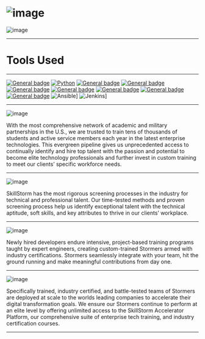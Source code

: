 # ![image](https://github.com/DJ322/SkillStorm/assets/72959116/10d7fbc1-61d5-4edc-9659-fcd27f9a4900)


![image](https://github.com/DJ322/SkillStorm/assets/72959116/c27b5de2-6705-4fea-966a-5c619a3d06be)
___________________________________________________________________________________________________

# Tools Used
___________________________________________________________________________________________________

 [![General badge](https://img.shields.io/badge/Gmail-D14836?style=for-the-badge&logo=gmail&logoColor=white/<SUBJECT>-<STATUS>-<COLOR>.svg)](https://shields.io/)
 [![Python](https://img.shields.io/badge/python-3670A0?style=for-the-badge&logo=python&logoColor=ffdd54/<SUBJECT>-<STATUS>-<COLOR>.svg)](https://shields.io/)
 [![General badge](https://img.shields.io/badge/Shell_Script-121011?style=for-the-badge&logo=gnu-bash&logoColor=white/<SUBJECT>-<STATUS>-<COLOR>.svg)](https://shields.io/)
 [![General badge](https://img.shields.io/badge/MySQL-00000F?style=for-the-badge&logo=mysql&logoColor=white/<SUBJECT>-<STATUS>-<COLOR>.svg)](https://shields.io/)
 [![General badge](https://img.shields.io/badge/Powershell-2CA5E0?style=for-the-badge&logo=powershell&logoColor=white/<SUBJECT>-<STATUS>-<COLOR>.svg)](https://shields.io/)
 [![General badge](https://img.shields.io/badge/VIM-%2311AB00.svg?&style=for-the-badge&logo=vim&logoColor=white/<SUBJECT>-<STATUS>-<COLOR>.svg)](https://shields.io/)
 [![General badge](https://img.shields.io/badge/Shell_Script-121011?style=for-the-badge&logo=gnu-bash&logoColor=white/<SUBJECT>-<STATUS>-<COLOR>.svg)](https://shields.io/)
 [![General badge](https://img.shields.io/badge/Jenkins-D24939?style=for-the-badge&logo=Jenkins&logoColor=white/<SUBJECT>-<STATUS>-<COLOR>.svg)](https://shields.io/)
 [![General badge](https://img.shields.io/badge/Jenkins-D24939?style=for-the-badge&logo=Jenkins&logoColor=white/<SUBJECT>-<STATUS>-<COLOR>.svg)](https://shields.io/)
 ![Ansible](https://img.shields.io/badge/ansible-%231A1918.svg?style=for-the-badge&logo=ansible&logoColor=white/<SUBJECT>-<STATUS>-<COLOR>.svg)]
 ![Jenkins](https://img.shields.io/badge/Jenkins-D24939?style=for-the-badge&logo=Jenkins&logoColor=white/<SUBJECT>-<STATUS>-<COLOR>.svg)]



___________________________________________________________________________________________________



![image](https://github.com/DJ322/SkillStorm/assets/72959116/a5af0bd9-e854-42da-8080-75da152f69dc)

With the most comprehensive network of academic and military partnerships in the U.S., we are trusted to train tens of thousands of students and active service members each year in the latest enterprise technologies. This evergreen pipeline gives us unprecedented access to continually identify and hire top talent with the passion and potential to become elite technology professionals and further invest in custom training to meet our clients’ specific workforce needs.
___________________________________________________________________________________________________

![image](https://github.com/DJ322/SkillStorm/assets/72959116/685144c4-6763-4143-b25d-4907335a3ca5)

SkillStorm has the most rigorous screening processes in the industry for technical and professional talent. Our time-tested methods and proven screening process help us identify exceptional talent with the technical aptitude, soft skills, and key attributes to thrive in our clients’ workplace.
___________________________________________________________________________________________________

![image](https://github.com/DJ322/SkillStorm/assets/72959116/0f20f7d2-0bab-4b6e-8284-4b32d125d00e)

Newly hired developers endure intensive, project-based training programs taught by expert engineers, creating custom-trained Stormers armed with industry certifications. Stormers seamlessly integrate with your team, hit the ground running and make meaningful contributions from day one.
___________________________________________________________________________________________________
![image](https://github.com/DJ322/SkillStorm/assets/72959116/c2e28f5e-4193-42c5-90b5-e7fed2494bbd)

Specifically trained, industry certified, and battle-tested teams of Stormers are deployed at scale to the worlds leading companies to accelerate their digital transformation goals. We ensure our Stormers continue to perform at an elite level by offering unlimited access to the SkillStorm Accelerator Platform, our comprehensive suite of enterprise tech training, and industry certification courses.
___________________________________________________________________________________________________
